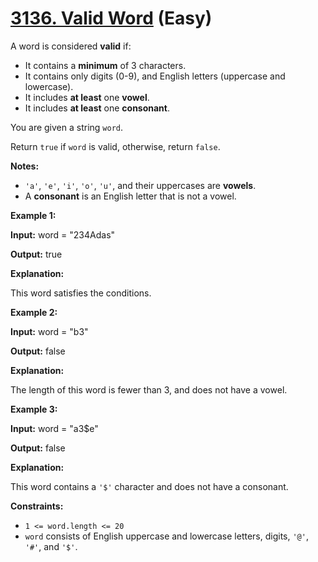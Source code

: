 # [3136. Valid Word][link] (Easy)

[link]: https://leetcode.com/problems/valid-word/

A word is considered **valid** if:

- It contains a **minimum** of 3 characters.
- It contains only digits (0-9), and English letters (uppercase and lowercase).
- It includes **at least** one **vowel**.
- It includes **at least** one **consonant**.

You are given a string `word`.

Return `true` if `word` is valid, otherwise, return `false`.

**Notes:**

- `'a'`, `'e'`, `'i'`, `'o'`, `'u'`, and their uppercases are **vowels**.
- A **consonant** is an English letter that is not a vowel.

**Example 1:**

**Input:** word = "234Adas"

**Output:** true

**Explanation:**

This word satisfies the conditions.

**Example 2:**

**Input:** word = "b3"

**Output:** false

**Explanation:**

The length of this word is fewer than 3, and does not have a vowel.

**Example 3:**

**Input:** word = "a3$e"

**Output:** false

**Explanation:**

This word contains a `'$'` character and does not have a consonant.

**Constraints:**

- `1 <= word.length <= 20`
- `word` consists of English uppercase and lowercase letters, digits, `'@'`, `'#'`, and `'$'`.
